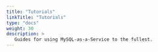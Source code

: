 ```yaml
---
title: "Tutorials"
linkTitle: "Tutorials"
type: "docs"
weight: 30
description: >
   Guides for using MySQL-as-a-Service to the fullest.
---
```

